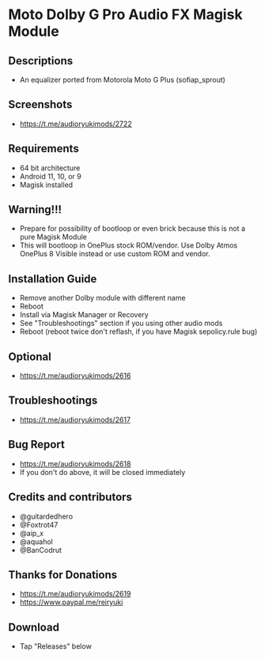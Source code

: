 # Moto Dolby G Pro Audio FX Magisk Module

## Descriptions
- An equalizer ported from Motorola Moto G Plus (sofiap_sprout)

## Screenshots
- https://t.me/audioryukimods/2722

## Requirements
- 64 bit architecture
- Android 11, 10, or 9
- Magisk installed

## Warning!!!
- Prepare for possibility of bootloop or even brick because this is not a pure Magisk Module
- This will bootloop in OnePlus stock ROM/vendor. Use Dolby Atmos OnePlus 8 Visible instead or use custom ROM and vendor.

## Installation Guide
- Remove another Dolby module with different name
- Reboot
- Install via Magisk Manager or Recovery
- See "Troubleshootings" section if you using other audio mods
- Reboot (reboot twice don't reflash, if you have Magisk sepolicy.rule bug)

## Optional
- https://t.me/audioryukimods/2616

## Troubleshootings
- https://t.me/audioryukimods/2617

## Bug Report
- https://t.me/audioryukimods/2618
- If you don't do above, it will be closed immediately

## Credits and contributors
- @guitardedhero
- @Foxtrot47
- @aip_x
- @aquahol
- @BanCodrut

## Thanks for Donations
- https://t.me/audioryukimods/2619
- https://www.paypal.me/reiryuki

## Download
- Tap "Releases" below




